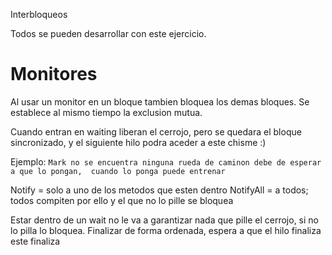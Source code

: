 Interbloqueos

Todos se pueden desarrollar con este ejercicio.

# Monitores
Al usar un monitor en un bloque tambien bloquea los demas bloques. Se establece al mismo tiempo la exclusion mutua.

Cuando entran en waiting liberan el cerrojo, pero se quedara el bloque sincronizado, y el siguiente hilo podra aceder a este chisme :)

Ejemplo: ``Mark no se encuentra ninguna rueda de caminon debe de esperar a que lo pongan, 
cuando lo ponga puede entrenar`` 

Notify = solo a uno de los metodos que esten dentro
NotifyAll = a todos; todos compiten por ello y el que no lo pille se bloquea

Estar dentro de un wait no le va a garantizar nada que pille el cerrojo, si no lo pilla lo bloquea.
Finalizar de forma ordenada, espera a que el hilo finaliza este finaliza


